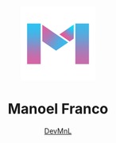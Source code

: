 <div style="text-align: center;">
  <img src="https://github.com/devmnl/devmnl/blob/main/logo-m.png" 
       style="width: 150px; display: block; margin: 0 auto;">
  <h1>Manoel Franco</h1>
  <a href="https://github.com/devmnl" target="_blank">DevMnL</a>
</div>







